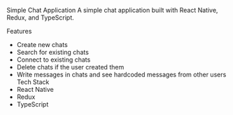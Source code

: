 Simple Chat Application
A simple chat application built with React Native, Redux, and TypeScript.

Features

- Create new chats
- Search for existing chats
- Connect to existing chats
- Delete chats if the user created them
- Write messages in chats and see hardcoded messages from other users
  Tech Stack
- React Native
- Redux
- TypeScript
